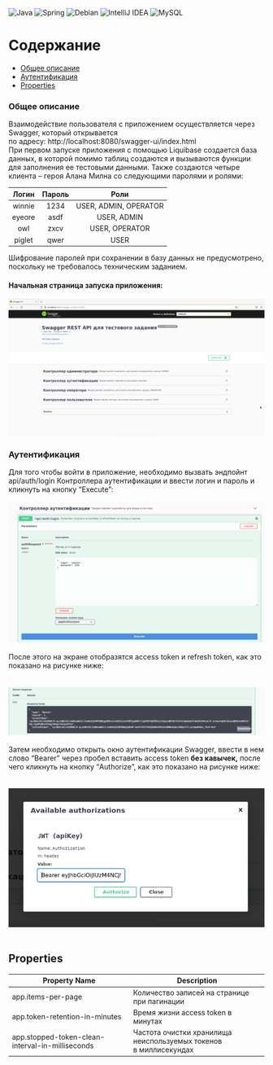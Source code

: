 ![Java](https://img.shields.io/badge/java-%23ED8B00.svg?style=for-the-badge&logo=openjdk&logoColor=white)
![Spring](https://img.shields.io/badge/spring-%236DB33F.svg?style=for-the-badge&logo=spring&logoColor=white)
![Debian](https://img.shields.io/badge/Debian-D70A53?style=for-the-badge&logo=debian&logoColor=white)
![IntelliJ IDEA](https://img.shields.io/badge/IntelliJIDEA-000000.svg?style=for-the-badge&logo=intellij-idea&logoColor=white)
![MySQL](https://img.shields.io/badge/mysql-4479A1.svg?style=for-the-badge&logo=mysql&logoColor=white)

# Содержание
 - [Общее описание](#description)
 - [Аутентификация](#auth) 
 - [Properties](#properties)

<a name="description"></a> 
<h3>Общее описание</h3>
Взаимодействие пользователя с приложением осуществляется через Swagger, который открывается <br>по адресу: http://localhost:8080/swagger-ui/index.html
<br>
При первом запуске приложения с помощью Liquibase создается база данных, в которой помимо таблиц создаются и вызываются функции для заполнения ее тестовыми данными. 
Также создаются четыре клиента – героя Алана Милна со следующими паролями и ролями:<br>

| Логин  |Пароль | Роли                  |
| :---:  | :---: |          :---:        |
| winnie | 1234  | USER, ADMIN, OPERATOR |
| eyeore | asdf  | USER, ADMIN           |    
| owl    | zxcv  | USER, OPERATOR        |   
|piglet  | qwer  | USER                  |   


Шифрование паролей при сохранении в базу данных не предусмотрено, поскольку не требовалось техническим заданием. 

<h4>Начальная страница запуска приложения:</h4>

![Screenshot](https://github.com/SergeiAidinov/images/blob/main/claims-server_1.png)


<a name="auth"></a> 
<h3>Аутентификация</h3>

Для того чтобы войти в приложение, необходимо вызвать эндпойнт api/auth/login Контроллера аутентификации и ввести логин и пароль и кликнуть на кнопку “Execute”:<br>
<br>
![Screenshot](https://github.com/SergeiAidinov/images/blob/main/claims-server_2.png?raw=true)
<br><br>
После этого на экране отобразятся access token и refresh token, как это показано на рисунке ниже:<br>
<br><br>
![Screenshot](https://github.com/SergeiAidinov/images/blob/main/claims-server_3.png?raw=true)
<br><br>
Затем необходимо открыть окно аутентификации Swagger, ввести в нем слово “Bearer” через пробел вставить access token <b>без кавычек,</b> после чего кликнуть на кнопку “Authorize”, как это показано на рисунке ниже: <br>
<br><br>
![Screenshot](https://github.com/SergeiAidinov/images/blob/main/claims-server_4.png?raw=true)
<br><br>


## Properties

| Property Name                     | Description                                                                                                                                                                                                                           |
|-----------------------------------|-------------------------------------------------------------------------------------------------------------------------------------------------------------------------------------------------------|
| app.items-per-page                        | Количество записей на странице при пагинации                                                                                                                                                                                                       |
| app.token-retention-in-minutes | Время жизни access token в минутах                                                                                                                                                                                             |
| app.stopped-token-clean-interval-in-milliseconds                    | Частота очистки хранилища неиспользуемых токенов <br>в миллисекундах                                                                                                                                                                  |

